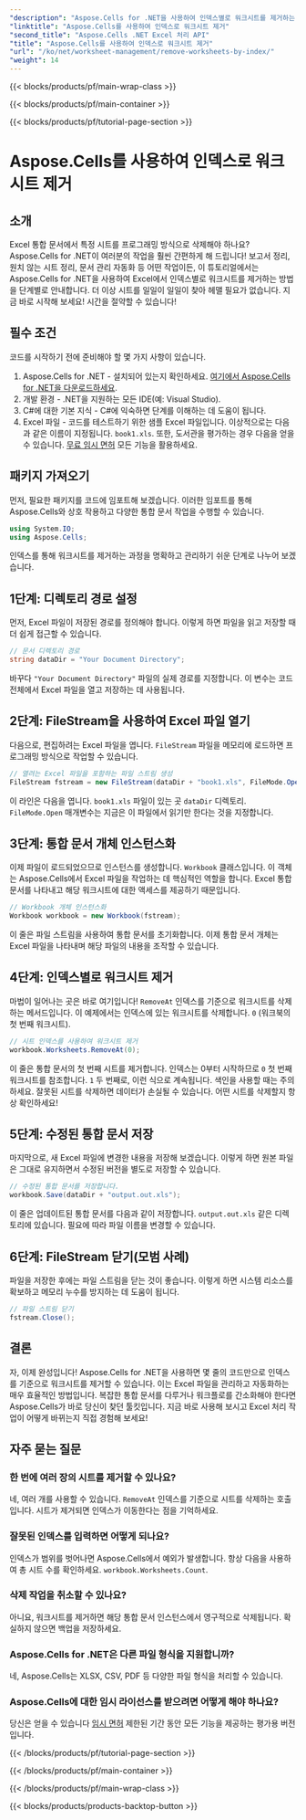 ```yaml
---
"description": "Aspose.Cells for .NET을 사용하여 인덱스별로 워크시트를 제거하는 방법에 대한 단계별 튜토리얼입니다. Excel 문서 관리를 더욱 간편하게 만들어 보세요."
"linktitle": "Aspose.Cells를 사용하여 인덱스로 워크시트 제거"
"second_title": "Aspose.Cells .NET Excel 처리 API"
"title": "Aspose.Cells를 사용하여 인덱스로 워크시트 제거"
"url": "/ko/net/worksheet-management/remove-worksheets-by-index/"
"weight": 14
---
```


{{< blocks/products/pf/main-wrap-class >}}

{{< blocks/products/pf/main-container >}}

{{< blocks/products/pf/tutorial-page-section >}}

# Aspose.Cells를 사용하여 인덱스로 워크시트 제거

## 소개
Excel 통합 문서에서 특정 시트를 프로그래밍 방식으로 삭제해야 하나요? Aspose.Cells for .NET이 여러분의 작업을 훨씬 간편하게 해 드립니다! 보고서 정리, 원치 않는 시트 정리, 문서 관리 자동화 등 어떤 작업이든, 이 튜토리얼에서는 Aspose.Cells for .NET을 사용하여 Excel에서 인덱스별로 워크시트를 제거하는 방법을 단계별로 안내합니다. 더 이상 시트를 일일이 일일이 찾아 헤맬 필요가 없습니다. 지금 바로 시작해 보세요! 시간을 절약할 수 있습니다!
## 필수 조건
코드를 시작하기 전에 준비해야 할 몇 가지 사항이 있습니다.
1. Aspose.Cells for .NET - 설치되어 있는지 확인하세요. [여기에서 Aspose.Cells for .NET을 다운로드하세요](https://releases.aspose.com/cells/net/).
2. 개발 환경 - .NET을 지원하는 모든 IDE(예: Visual Studio).
3. C#에 대한 기본 지식 - C#에 익숙하면 단계를 이해하는 데 도움이 됩니다.
4. Excel 파일 - 코드를 테스트하기 위한 샘플 Excel 파일입니다. 이상적으로는 다음과 같은 이름이 지정됩니다. `book1.xls`.
또한, 도서관을 평가하는 경우 다음을 얻을 수 있습니다. [무료 임시 면허](https://purchase.aspose.com/temporary-license/) 모든 기능을 활용하세요.
## 패키지 가져오기
먼저, 필요한 패키지를 코드에 임포트해 보겠습니다. 이러한 임포트를 통해 Aspose.Cells와 상호 작용하고 다양한 통합 문서 작업을 수행할 수 있습니다.
```csharp
using System.IO;
using Aspose.Cells;
```
인덱스를 통해 워크시트를 제거하는 과정을 명확하고 관리하기 쉬운 단계로 나누어 보겠습니다.
## 1단계: 디렉토리 경로 설정
먼저, Excel 파일이 저장된 경로를 정의해야 합니다. 이렇게 하면 파일을 읽고 저장할 때 더 쉽게 접근할 수 있습니다.
```csharp
// 문서 디렉토리 경로
string dataDir = "Your Document Directory";
```
바꾸다 `"Your Document Directory"` 파일의 실제 경로를 지정합니다. 이 변수는 코드 전체에서 Excel 파일을 열고 저장하는 데 사용됩니다.
## 2단계: FileStream을 사용하여 Excel 파일 열기
다음으로, 편집하려는 Excel 파일을 엽니다. `FileStream` 파일을 메모리에 로드하면 프로그래밍 방식으로 작업할 수 있습니다.
```csharp
// 열려는 Excel 파일을 포함하는 파일 스트림 생성
FileStream fstream = new FileStream(dataDir + "book1.xls", FileMode.Open);
```
이 라인은 다음을 엽니다. `book1.xls` 파일이 있는 곳 `dataDir` 디렉토리. `FileMode.Open` 매개변수는 지금은 이 파일에서 읽기만 한다는 것을 지정합니다.
## 3단계: 통합 문서 개체 인스턴스화
이제 파일이 로드되었으므로 인스턴스를 생성합니다. `Workbook` 클래스입니다. 이 객체는 Aspose.Cells에서 Excel 파일을 작업하는 데 핵심적인 역할을 합니다. Excel 통합 문서를 나타내고 해당 워크시트에 대한 액세스를 제공하기 때문입니다.
```csharp
// Workbook 개체 인스턴스화
Workbook workbook = new Workbook(fstream);
```
이 줄은 파일 스트림을 사용하여 통합 문서를 초기화합니다. 이제 통합 문서 개체는 Excel 파일을 나타내며 해당 파일의 내용을 조작할 수 있습니다.
## 4단계: 인덱스별로 워크시트 제거
마법이 일어나는 곳은 바로 여기입니다! `RemoveAt` 인덱스를 기준으로 워크시트를 삭제하는 메서드입니다. 이 예제에서는 인덱스에 있는 워크시트를 삭제합니다. `0` (워크북의 첫 번째 워크시트).
```csharp
// 시트 인덱스를 사용하여 워크시트 제거
workbook.Worksheets.RemoveAt(0);
```
이 줄은 통합 문서의 첫 번째 시트를 제거합니다. 인덱스는 0부터 시작하므로 `0` 첫 번째 워크시트를 참조합니다. `1` 두 번째로, 이런 식으로 계속됩니다.
색인을 사용할 때는 주의하세요. 잘못된 시트를 삭제하면 데이터가 손실될 수 있습니다. 어떤 시트를 삭제할지 항상 확인하세요!
## 5단계: 수정된 통합 문서 저장
마지막으로, 새 Excel 파일에 변경한 내용을 저장해 보겠습니다. 이렇게 하면 원본 파일은 그대로 유지하면서 수정된 버전을 별도로 저장할 수 있습니다.
```csharp
// 수정된 통합 문서를 저장합니다.
workbook.Save(dataDir + "output.out.xls");
```
이 줄은 업데이트된 통합 문서를 다음과 같이 저장합니다. `output.out.xls` 같은 디렉토리에 있습니다. 필요에 따라 파일 이름을 변경할 수 있습니다.
## 6단계: FileStream 닫기(모범 사례)
파일을 저장한 후에는 파일 스트림을 닫는 것이 좋습니다. 이렇게 하면 시스템 리소스를 확보하고 메모리 누수를 방지하는 데 도움이 됩니다.
```csharp
// 파일 스트림 닫기
fstream.Close();
```
## 결론
자, 이제 완성입니다! Aspose.Cells for .NET을 사용하면 몇 줄의 코드만으로 인덱스를 기준으로 워크시트를 제거할 수 있습니다. 이는 Excel 파일을 관리하고 자동화하는 매우 효율적인 방법입니다. 복잡한 통합 문서를 다루거나 워크플로를 간소화해야 한다면 Aspose.Cells가 바로 당신이 찾던 툴킷입니다. 지금 바로 사용해 보시고 Excel 처리 작업이 어떻게 바뀌는지 직접 경험해 보세요!

## 자주 묻는 질문
### 한 번에 여러 장의 시트를 제거할 수 있나요?  
네, 여러 개를 사용할 수 있습니다. `RemoveAt` 인덱스를 기준으로 시트를 삭제하는 호출입니다. 시트가 제거되면 인덱스가 이동한다는 점을 기억하세요.
### 잘못된 인덱스를 입력하면 어떻게 되나요?  
인덱스가 범위를 벗어나면 Aspose.Cells에서 예외가 발생합니다. 항상 다음을 사용하여 총 시트 수를 확인하세요. `workbook.Worksheets.Count`.
### 삭제 작업을 취소할 수 있나요?  
아니요, 워크시트를 제거하면 해당 통합 문서 인스턴스에서 영구적으로 삭제됩니다. 확실하지 않으면 백업을 저장하세요.
### Aspose.Cells for .NET은 다른 파일 형식을 지원합니까?  
네, Aspose.Cells는 XLSX, CSV, PDF 등 다양한 파일 형식을 처리할 수 있습니다.
### Aspose.Cells에 대한 임시 라이선스를 받으려면 어떻게 해야 하나요?  
당신은 얻을 수 있습니다 [임시 면허](https://purchase.aspose.com/temporary-license/) 제한된 기간 동안 모든 기능을 제공하는 평가용 버전입니다.


{{< /blocks/products/pf/tutorial-page-section >}}

{{< /blocks/products/pf/main-container >}}

{{< /blocks/products/pf/main-wrap-class >}}

{{< blocks/products/products-backtop-button >}}